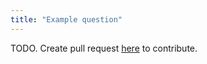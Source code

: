 ```yaml
---
title: "Example question"
---
```


TODO. Create pull request [here](https://github.com/vietanhdev/review.aicurious.io/) to contribute.